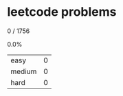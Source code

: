 # leetcode problems

0 / 1756

0.0%

|        |     |
| ------ | --- |
| easy   | 0  |
| medium | 0   |
| hard   | 0   |

